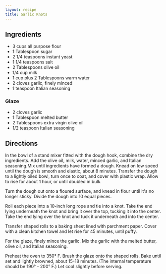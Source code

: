 ```yaml
---
layout: recipe
title: Garlic Knots
---
```


## Ingredients

* 3 cups all purpose flour
* 1 Tablespoon sugar
* 2 1/4 teaspoons instant yeast
* 1 1/4 teaspoons salt
* 2 Tablespoons olive oil
* 1/4 cup milk
* 1 cup plus 2 Tablespoons warm water
* 2 cloves garlic, finely minced
* 1 teaspoon Italian seasoning

### Glaze

* 2 cloves garlic
* 1 Tablespoon melted butter
* 2 Tablespoons extra virgin olive oil
* 1/2 teaspoon Italian seasoning

## Directions

In the bowl of a stand mixer fitted with the dough hook, combine the dry
ingredients. Add the olive oil, milk, water, minced garlic, and Italian
seasoning.Mix until ingredients have formed a dough. Knead on low speed 
until the dough is smooth and elastic, about 8 minutes. 
Transfer the dough to a lightly oiled bowl, turn once to
coat, and cover with plastic wrap. Allow to rise for about 1 hour, or
until doubled in bulk.

Turn the dough out onto a floured surface, and knead in flour until it's no
longer sticky. Divide the dough into 10 equal pieces.

Roll each piece into a 10-inch long rope and tie into a knot. Take the
end lying underneath the knot and bring it over the top, tucking it into
the center. Take the end lying over the knot and tuck it underneath and
into the center.

Transfer shaped rolls to a baking sheet lined with parchment paper.
Cover with a clean kitchen towel and let rise for 45 minutes, until
puffy.

For the glaze, finely mince the garlic. Mix the garlic with the melted butter,
olive oil, and Italian seasoning.

Preheat the oven to 350° F. Brush the glaze onto the shaped rolls. Bake
until set and lightly browned, about 15-18 minutes. (The internal temperature should be 190° - 200° F.) Let cool slightly
before serving.
